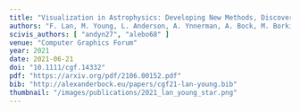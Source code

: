 ```yaml
---
title: "Visualization in Astrophysics: Developing New Methods, Discovering Our Universe, and Educating the Earth"
authors: "F. Lan, M. Young, L. Anderson, A. Ynnerman, A. Bock, M. Borkin, A. Forbes, J. Kollmeier, B. Wang"
scivis_authors: [ "andyn27", "alebo68" ]
venue: "Computer Graphics Forum"
year: 2021
date: 2021-06-21
doi: "10.1111/cgf.14332"
pdf: "https://arxiv.org/pdf/2106.00152.pdf"
bib: "http://alexanderbock.eu/papers/cgf21-lan-young.bib"
thumbnail: "/images/publications/2021_lan_young_star.png"
---
```

